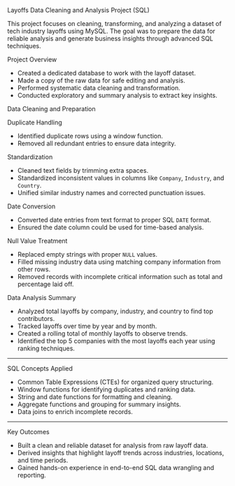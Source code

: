 
Layoffs Data Cleaning and Analysis Project (SQL)

This project focuses on cleaning, transforming, and analyzing a dataset of tech industry layoffs using MySQL. The goal was to prepare the data for reliable analysis and generate business insights through advanced SQL techniques.



Project Overview

- Created a dedicated database to work with the layoff dataset.
- Made a copy of the raw data for safe editing and analysis.
- Performed systematic data cleaning and transformation.
- Conducted exploratory and summary analysis to extract key insights.



Data Cleaning and Preparation

Duplicate Handling
- Identified duplicate rows using a window function.
- Removed all redundant entries to ensure data integrity.

Standardization
- Cleaned text fields by trimming extra spaces.
- Standardized inconsistent values in columns like `Company`, `Industry`, and `Country`.
- Unified similar industry names and corrected punctuation issues.

Date Conversion
- Converted date entries from text format to proper SQL `DATE` format.
- Ensured the date column could be used for time-based analysis.

Null Value Treatment
- Replaced empty strings with proper `NULL` values.
- Filled missing industry data using matching company information from other rows.
- Removed records with incomplete critical information such as total and percentage laid off.



Data Analysis Summary

- Analyzed total layoffs by company, industry, and country to find top contributors.
- Tracked layoffs over time by year and by month.
- Created a rolling total of monthly layoffs to observe trends.
- Identified the top 5 companies with the most layoffs each year using ranking techniques.

---

SQL Concepts Applied

- Common Table Expressions (CTEs) for organized query structuring.
- Window functions for identifying duplicates and ranking data.
- String and date functions for formatting and cleaning.
- Aggregate functions and grouping for summary insights.
- Data joins to enrich incomplete records.

---

Key Outcomes

- Built a clean and reliable dataset for analysis from raw layoff data.
- Derived insights that highlight layoff trends across industries, locations, and time periods.
- Gained hands-on experience in end-to-end SQL data wrangling and reporting.


